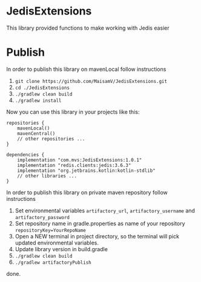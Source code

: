 # JedisExtensions
This library provided functions to make working with Jedis easier

# Publish
In order to publish this library on mavenLocal follow instructions
1. ```git clone https://github.com/MaisamV/JedisExtensions.git```
2. ```cd ./JedisExtensions```
3. ```./gradlew clean build```
4. ```./gradlew install```

Now you can use this library in your projects like this:

```
repositories {
    mavenLocal()
    mavenCentral()
    // other repositories ...
}
```
```
dependencies {
    implementation "com.mvs:JedisExtensions:1.0.1"
    implementation "redis.clients:jedis:3.6.3"
    implementation "org.jetbrains.kotlin:kotlin-stdlib"
    // other libraries ...
}
```


In order to publish this library on private maven repository follow instructions
1. Set environmental variables ```artifactory_url```, ```artifactory_username``` and ```artifactory_password```
2. Set repository name in gradle.properties as name of your repository ```repositoryKey=YourRepoName```
3. Open a NEW terminal in project directory, so the terminal will pick updated environmental variables.
4. Update library version in build.gradle
5. ```./gradlew clean build```
6. ```./gradlew artifactoryPublish```

done.